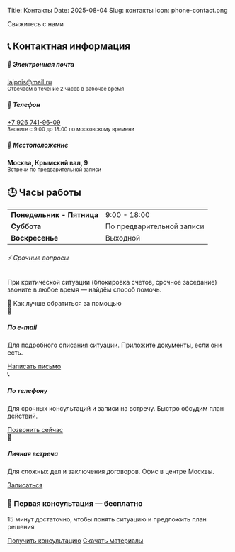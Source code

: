 Title: Контакты
Date: 2025-08-04
Slug: контакты
Icon: phone-contact.png

Свяжитесь с нами
<div class="row"> <div class="col-lg-6"> <h2>📞 Контактная информация</h2>
<div class="card mb-4">
  <div class="card-body">
    <h5 class="card-title">📧 Электронная почта</h5>
    <p class="card-text">
      <a href="mailto:laipnis@mail.ru" class="text-decoration-none">laipnis@mail.ru</a><br>
      <small class="text-muted">Отвечаем в течение 2 часов в рабочее время</small>
    </p>
  </div>
</div>

<div class="card mb-4">
  <div class="card-body">
    <h5 class="card-title">📱 Телефон</h5>
    <p class="card-text">
      <a href="tel:+79267419609" class="text-decoration-none">+7 926 741-96-09</a><br>
      <small class="text-muted">Звоните с 9:00 до 18:00 по московскому времени</small>
    </p>
  </div>
</div>

<div class="card mb-4">
  <div class="card-body">
    <h5 class="card-title">📍 Местоположение</h5>
    <p class="card-text">
      <strong>Москва, Крымский вал, 9</strong><br>
      <small class="text-muted">Встречи по предварительной записи</small>
    </p>
  </div>
</div>

</div> <div class="col-lg-6"> <h2>🕒 Часы работы</h2>
<div class="table-responsive">
  <table class="table table-striped">
    <tbody>
      <tr>
        <td><strong>Понедельник - Пятница</strong></td>
        <td>9:00 - 18:00</td>
      </tr>
      <tr>
        <td><strong>Суббота</strong></td>
        <td>По предварительной записи</td>
      </tr>
      <tr>
        <td><strong>Воскресенье</strong></td>
        <td>Выходной</td>
      </tr>
    </tbody>
  </table>
</div>

<div class="alert alert-info" role="alert">
  <h6 class="alert-heading">⚡ Срочные вопросы</h6>
  <p class="mb-0">При критической ситуации (блокировка счетов, срочное заседание) звоните в любое время — найдём способ помочь.</p>
</div>

</div> </div>
📝 Как лучше обратиться за помощью
<div class="row"> <div class="col-md-4"> <div class="card h-100"> <div class="card-body text-center"> <div class="display-4 text-primary">📧</div> <h5 class="card-title">По e-mail</h5> <p class="card-text">Для подробного описания ситуации. Приложите документы, если они есть.</p> <a href="mailto:laipnis@mail.ru?subject=Консультация по налоговому праву" class="btn btn-outline-primary">Написать письмо</a> </div> </div> </div> <div class="col-md-4"> <div class="card h-100"> <div class="card-body text-center"> <div class="display-4 text-success">📞</div> <h5 class="card-title">По телефону</h5> <p class="card-text">Для срочных консультаций и записи на встречу. Быстро обсудим план действий.</p> <a href="tel:+79267419609" class="btn btn-outline-success">Позвонить сейчас</a> </div> </div> </div> <div class="col-md-4"> <div class="card h-100"> <div class="card-body text-center"> <div class="display-4 text-info">🤝</div> <h5 class="card-title">Личная встреча</h5> <p class="card-text">Для сложных дел и заключения договоров. Офис в центре Москвы.</p> <a href="mailto:laipnis@mail.ru?subject=Запись на встречу" class="btn btn-outline-info">Записаться</a> </div> </div> </div> </div>
<div class="bg-light p-4 rounded mt-5"> <h3 class="text-center">💼 Первая консультация — бесплатно</h3> <p class="text-center lead">15 минут достаточно, чтобы понять ситуацию и предложить план решения</p> <div class="text-center"> <a href="mailto:laipnis@mail.ru?subject=Бесплатная консультация" class="btn btn-primary btn-lg me-3">Получить консультацию</a> <a href="../leadmagnets" class="btn btn-outline-secondary btn-lg">Скачать материалы</a> </div> </div>